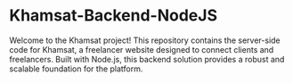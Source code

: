 # Khamsat-Backend-NodeJS
Welcome to the Khamsat project! This repository contains the server-side code for Khamsat, a freelancer website designed to connect clients and freelancers. Built with Node.js, this backend solution provides a robust and scalable foundation for the platform.
